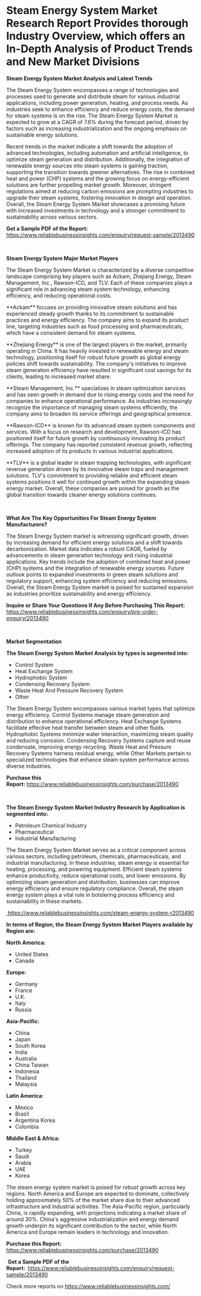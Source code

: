 <p><h1>Steam Energy System Market Research Report Provides thorough Industry Overview, which offers an In-Depth Analysis of Product Trends and New Market Divisions</h1></p><p><strong>Steam Energy System Market Analysis and Latest Trends</strong></p>
<p><p>The Steam Energy System encompasses a range of technologies and processes used to generate and distribute steam for various industrial applications, including power generation, heating, and process needs. As industries seek to enhance efficiency and reduce energy costs, the demand for steam systems is on the rise. The Steam Energy System Market is expected to grow at a CAGR of 7.6% during the forecast period, driven by factors such as increasing industrialization and the ongoing emphasis on sustainable energy solutions.</p><p>Recent trends in the market indicate a shift towards the adoption of advanced technologies, including automation and artificial intelligence, to optimize steam generation and distribution. Additionally, the integration of renewable energy sources into steam systems is gaining traction, supporting the transition towards greener alternatives. The rise in combined heat and power (CHP) systems and the growing focus on energy-efficient solutions are further propelling market growth. Moreover, stringent regulations aimed at reducing carbon emissions are prompting industries to upgrade their steam systems, fostering innovation in design and operation. Overall, the Steam Energy System Market showcases a promising future with increased investments in technology and a stronger commitment to sustainability across various sectors.</p></p>
<p><strong>Get a Sample PDF of the Report:&nbsp;</strong> <a href="https://www.reliablebusinessinsights.com/enquiry/request-sample/2013490?utm_campaign=3494&utm_medium=2&utm_source=Github&utm_content=ia&utm_term=07042025&utm_id=steam-energy-system">https://www.reliablebusinessinsights.com/enquiry/request-sample/2013490</a></p>
<p>&nbsp;</p>
<p><strong>Steam Energy System Major Market Players</strong></p>
<p><p>The Steam Energy System Market is characterized by a diverse competitive landscape comprising key players such as Ackam, Zhejiang Energy, Steam Management, Inc., Rawson-ICD, and TLV. Each of these companies plays a significant role in advancing steam system technology, enhancing efficiency, and reducing operational costs.</p><p>**Ackam** focuses on providing innovative steam solutions and has experienced steady growth thanks to its commitment to sustainable practices and energy efficiency. The company aims to expand its product line, targeting industries such as food processing and pharmaceuticals, which have a consistent demand for steam systems.</p><p>**Zhejiang Energy** is one of the largest players in the market, primarily operating in China. It has heavily invested in renewable energy and steam technology, positioning itself for robust future growth as global energy policies shift towards sustainability. The company's initiatives to improve steam generation efficiency have resulted in significant cost savings for its clients, leading to increased market share.</p><p>**Steam Management, Inc.** specializes in steam optimization services and has seen growth in demand due to rising energy costs and the need for companies to enhance operational performance. As industries increasingly recognize the importance of managing steam systems efficiently, the company aims to broaden its service offerings and geographical presence.</p><p>**Rawson-ICD** is known for its advanced steam system components and services. With a focus on research and development, Rawson-ICD has positioned itself for future growth by continuously innovating its product offerings. The company has reported consistent revenue growth, reflecting increased adoption of its products in various industrial applications.</p><p>**TLV** is a global leader in steam trapping technologies, with significant revenue generation driven by its innovative steam traps and management solutions. TLV's commitment to providing reliable and efficient steam systems positions it well for continued growth within the expanding steam energy market. Overall, these companies are poised for growth as the global transition towards cleaner energy solutions continues.</p></p>
<p>&nbsp;</p>
<p><strong>What Are The Key Opportunities For Steam Energy System Manufacturers?</strong></p>
<p><p>The Steam Energy System market is witnessing significant growth, driven by increasing demand for efficient energy solutions and a shift towards decarbonization. Market data indicates a robust CAGR, fueled by advancements in steam generation technology and rising industrial applications. Key trends include the adoption of combined heat and power (CHP) systems and the integration of renewable energy sources. Future outlook points to expanded investments in green steam solutions and regulatory support, enhancing system efficiency and reducing emissions. Overall, the Steam Energy System market is poised for sustained expansion as industries prioritize sustainability and energy efficiency.</p></p>
<p><strong>Inquire or Share Your Questions If Any Before Purchasing This Report:</strong> <a href="https://www.reliablebusinessinsights.com/enquiry/pre-order-enquiry/2013490?utm_campaign=3494&utm_medium=2&utm_source=Github&utm_content=ia&utm_term=07042025&utm_id=steam-energy-system">https://www.reliablebusinessinsights.com/enquiry/pre-order-enquiry/2013490</a></p>
<p>&nbsp;</p>
<p><strong>Market Segmentation</strong></p>
<p><strong>The Steam Energy System Market Analysis by types is segmented into:</strong></p>
<p><ul><li>Control System</li><li>Heat Exchange System</li><li>Hydrophobic System</li><li>Condensing Recovery System</li><li>Waste Heat And Pressure Recovery System</li><li>Other</li></ul></p>
<p><p>The Steam Energy System encompasses various market types that optimize energy efficiency. Control Systems manage steam generation and distribution to enhance operational efficiency. Heat Exchange Systems facilitate effective heat transfer between steam and other fluids. Hydrophobic Systems minimize water interaction, maximizing steam quality and reducing corrosion. Condensing Recovery Systems capture and reuse condensate, improving energy recycling. Waste Heat and Pressure Recovery Systems harness residual energy, while Other Markets pertain to specialized technologies that enhance steam system performance across diverse industries.</p></p>
<p><strong>Purchase this Report:&nbsp;</strong><a href="https://www.reliablebusinessinsights.com/purchase/2013490?utm_campaign=3494&utm_medium=2&utm_source=Github&utm_content=ia&utm_term=07042025&utm_id=steam-energy-system">https://www.reliablebusinessinsights.com/purchase/2013490</a></p>
<p>&nbsp;</p>
<p><strong>The Steam Energy System Market Industry Research by Application is segmented into:</strong></p>
<p><ul><li>Petroleum Chemical Industry</li><li>Pharmaceutical</li><li>Industrial Manufacturing</li></ul></p>
<p><p>The Steam Energy System Market serves as a critical component across various sectors, including petroleum, chemicals, pharmaceuticals, and industrial manufacturing. In these industries, steam energy is essential for heating, processing, and powering equipment. Efficient steam systems enhance productivity, reduce operational costs, and lower emissions. By optimizing steam generation and distribution, businesses can improve energy efficiency and ensure regulatory compliance. Overall, the steam energy system plays a vital role in bolstering process efficiency and sustainability in these markets.</p></p>
<p><a href="https://www.reliablebusinessinsights.com/steam-energy-system-r2013490?utm_campaign=3494&utm_medium=2&utm_source=Github&utm_content=ia&utm_term=07042025&utm_id=steam-energy-system">&nbsp;https://www.reliablebusinessinsights.com/steam-energy-system-r2013490</a></p>
<p><strong>In terms of Region, the Steam Energy System Market Players available by Region are:</strong></p>
<p>
    <p> <strong> North America: </strong>
        <ul>
            <li>United States</li>
            <li>Canada</li>
        </ul>
        </p> 
    <p> <strong> Europe: </strong>
        <ul>
            <li>Germany</li>
            <li>France</li>
            <li>U.K.</li>
            <li>Italy</li>
            <li>Russia</li>
        </ul>
        </p> 
    <p> <strong> Asia-Pacific: </strong>
        <ul>
            <li>China</li>
            <li>Japan</li>
            <li>South Korea</li>
            <li>India</li>
            <li>Australia</li>
            <li>China Taiwan</li>
            <li>Indonesia</li>
            <li>Thailand</li>
            <li>Malaysia</li>
        </ul>
        </p> 
    <p> <strong> Latin America: </strong>
        <ul>
            <li>Mexico</li>
            <li>Brazil</li>
            <li>Argentina Korea</li>
            <li>Colombia</li>
        </ul>
        </p> 
    <p> <strong> Middle East & Africa: </strong>
        <ul>
            <li>Turkey</li>
            <li>Saudi</li>
            <li>Arabia</li>
            <li>UAE</li>
            <li>Korea</li>
        </ul>
    </p>
    </p>
<p><p>The steam energy system market is poised for robust growth across key regions. North America and Europe are expected to dominate, collectively holding approximately 50% of the market share due to their advanced infrastructure and industrial activities. The Asia-Pacific region, particularly China, is rapidly expanding, with projections indicating a market share of around 30%. China's aggressive industrialization and energy demand growth underpin its significant contribution to the sector, while North America and Europe remain leaders in technology and innovation.</p></p>
<p><strong>Purchase this Report: </strong><a href="https://www.reliablebusinessinsights.com/purchase/2013490?utm_campaign=3494&utm_medium=2&utm_source=Github&utm_content=ia&utm_term=07042025&utm_id=steam-energy-system">https://www.reliablebusinessinsights.com/purchase/2013490</a></p>
<p>&nbsp;<strong>Get a Sample PDF of the Report:&nbsp;&nbsp;</strong><a href="https://www.reliablebusinessinsights.com/enquiry/request-sample/2013490?utm_campaign=3494&utm_medium=2&utm_source=Github&utm_content=ia&utm_term=07042025&utm_id=steam-energy-system">https://www.reliablebusinessinsights.com/enquiry/request-sample/2013490</a></p>
<p><strong></strong></p>
<p>Check more reports on <a href="https://www.reliablebusinessinsights.com/?utm_campaign=3494&utm_medium=2&utm_source=Github&utm_content=ia&utm_term=07042025&utm_id=steam-energy-system">https://www.reliablebusinessinsights.com/</a></p>